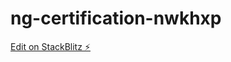 # ng-certification-nwkhxp

[Edit on StackBlitz ⚡️](https://stackblitz.com/edit/ng-certification-nwkhxp)